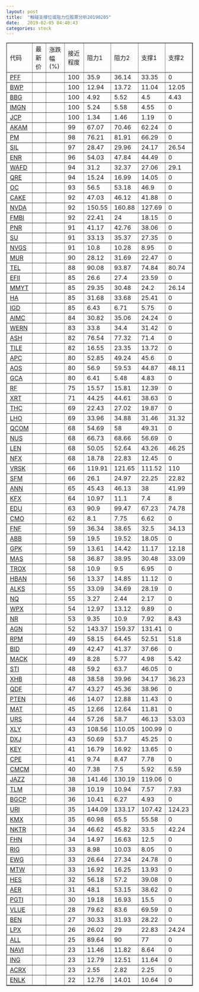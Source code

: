 ```yaml
---
layout: post
title:  "触碰支撑位或阻力位股票分析20190205"
date:   2019-02-05 04:40:43
categories: stock
---
```

<script type="text/javascript">
var stockList = []
stockList.push('gb_pff');
stockList.push('gb_bwp');
stockList.push('gb_bbg');
stockList.push('gb_imgn');
stockList.push('gb_jcp');
stockList.push('gb_akam');
stockList.push('gb_pm');
stockList.push('gb_sil');
stockList.push('gb_enr');
stockList.push('gb_wafd');
stockList.push('gb_qre');
stockList.push('gb_oc');
stockList.push('gb_cake');
stockList.push('gb_nvda');
stockList.push('gb_fmbi');
stockList.push('gb_pnr');
stockList.push('gb_su');
stockList.push('gb_nvgs');
stockList.push('gb_mur');
stockList.push('gb_tel');
stockList.push('gb_efii');
stockList.push('gb_mmyt');
stockList.push('gb_ha');
stockList.push('gb_igd');
stockList.push('gb_aimc');
stockList.push('gb_wern');
stockList.push('gb_ash');
stockList.push('gb_tile');
stockList.push('gb_apc');
stockList.push('gb_aos');
stockList.push('gb_gca');
stockList.push('gb_rf');
stockList.push('gb_xrt');
stockList.push('gb_thc');
stockList.push('gb_lho');
stockList.push('gb_qcom');
stockList.push('gb_nus');
stockList.push('gb_len');
stockList.push('gb_nfx');
stockList.push('gb_vrsk');
stockList.push('gb_sfm');
stockList.push('gb_ann');
stockList.push('gb_kfx');
stockList.push('gb_edu');
stockList.push('gb_cmo');
stockList.push('gb_fnf');
stockList.push('gb_abb');
stockList.push('gb_gpk');
stockList.push('gb_mas');
stockList.push('gb_trox');
stockList.push('gb_hban');
stockList.push('gb_alks');
stockList.push('gb_nq');
stockList.push('gb_wpx');
stockList.push('gb_nr');
stockList.push('gb_agn');
stockList.push('gb_rpm');
stockList.push('gb_bid');
stockList.push('gb_mack');
stockList.push('gb_sti');
stockList.push('gb_xhb');
stockList.push('gb_qdf');
stockList.push('gb_pten');
stockList.push('gb_mat');
stockList.push('gb_urs');
stockList.push('gb_xly');
stockList.push('gb_dxj');
stockList.push('gb_key');
stockList.push('gb_cpe');
stockList.push('gb_cmcm');
stockList.push('gb_jazz');
stockList.push('gb_tlm');
stockList.push('gb_bgcp');
stockList.push('gb_uri');
stockList.push('gb_kmx');
stockList.push('gb_nktr');
stockList.push('gb_fhn');
stockList.push('gb_rig');
stockList.push('gb_ewg');
stockList.push('gb_mtw');
stockList.push('gb_hes');
stockList.push('gb_aer');
stockList.push('gb_pgti');
stockList.push('gb_vlue');
stockList.push('gb_ben');
stockList.push('gb_lpx');
stockList.push('gb_all');
stockList.push('gb_navi');
stockList.push('gb_ing');
stockList.push('gb_acrx');
stockList.push('gb_enlk');
</script>
<table border="1">
 <tr>
 <td>代码</td>
 <td>最新价</td>
 <td>涨跌幅(%)</td>
 <td>接近程度</td>
 <td>阻力1</td>
 <td>阻力2</td>
 <td>支撑1</td>
 <td>支撑2</td>
</tr>
  <tr id="pff" class="red">
  <td><a href="http://stock.finance.sina.com.cn/usstock/quotes/PFF.html" target="_blank">PFF</a></td><td></td><td></td><td>100</td><td>35.9</td><td>36.14</td><td>33.35</td><td>0</td></tr>
  <tr id="bwp" class="green">
  <td><a href="http://stock.finance.sina.com.cn/usstock/quotes/BWP.html" target="_blank">BWP</a></td><td></td><td></td><td>100</td><td>12.94</td><td>13.72</td><td>11.04</td><td>12.05</td></tr>
  <tr id="bbg" class="red">
  <td><a href="http://stock.finance.sina.com.cn/usstock/quotes/BBG.html" target="_blank">BBG</a></td><td></td><td></td><td>100</td><td>4.92</td><td>5.52</td><td>4.5</td><td>4.43</td></tr>
  <tr id="imgn" class="red">
  <td><a href="http://stock.finance.sina.com.cn/usstock/quotes/IMGN.html" target="_blank">IMGN</a></td><td></td><td></td><td>100</td><td>5.24</td><td>5.58</td><td>4.55</td><td>0</td></tr>
  <tr id="jcp" class="red">
  <td><a href="http://stock.finance.sina.com.cn/usstock/quotes/JCP.html" target="_blank">JCP</a></td><td></td><td></td><td>100</td><td>1.34</td><td>1.46</td><td>1.19</td><td>0</td></tr>
  <tr id="akam" class="red">
  <td><a href="http://stock.finance.sina.com.cn/usstock/quotes/AKAM.html" target="_blank">AKAM</a></td><td></td><td></td><td>99</td><td>67.07</td><td>70.46</td><td>62.24</td><td>0</td></tr>
  <tr id="pm" class="red">
  <td><a href="http://stock.finance.sina.com.cn/usstock/quotes/PM.html" target="_blank">PM</a></td><td></td><td></td><td>98</td><td>76.21</td><td>81.91</td><td>66.29</td><td>0</td></tr>
  <tr id="sil" class="green">
  <td><a href="http://stock.finance.sina.com.cn/usstock/quotes/SIL.html" target="_blank">SIL</a></td><td></td><td></td><td>97</td><td>28.47</td><td>29.96</td><td>24.17</td><td>26.54</td></tr>
  <tr id="enr" class="red">
  <td><a href="http://stock.finance.sina.com.cn/usstock/quotes/ENR.html" target="_blank">ENR</a></td><td></td><td></td><td>96</td><td>54.03</td><td>47.84</td><td>44.49</td><td>0</td></tr>
  <tr id="wafd" class="green">
  <td><a href="http://stock.finance.sina.com.cn/usstock/quotes/WAFD.html" target="_blank">WAFD</a></td><td></td><td></td><td>94</td><td>31.2</td><td>32.37</td><td>27.06</td><td>29.1</td></tr>
  <tr id="qre" class="red">
  <td><a href="http://stock.finance.sina.com.cn/usstock/quotes/QRE.html" target="_blank">QRE</a></td><td></td><td></td><td>94</td><td>15.24</td><td>16.99</td><td>14.05</td><td>0</td></tr>
  <tr id="oc" class="red">
  <td><a href="http://stock.finance.sina.com.cn/usstock/quotes/OC.html" target="_blank">OC</a></td><td></td><td></td><td>93</td><td>56.5</td><td>53.18</td><td>46.9</td><td>0</td></tr>
  <tr id="cake" class="red">
  <td><a href="http://stock.finance.sina.com.cn/usstock/quotes/CAKE.html" target="_blank">CAKE</a></td><td></td><td></td><td>92</td><td>47.03</td><td>46.12</td><td>41.88</td><td>0</td></tr>
  <tr id="nvda" class="red">
  <td><a href="http://stock.finance.sina.com.cn/usstock/quotes/NVDA.html" target="_blank">NVDA</a></td><td></td><td></td><td>92</td><td>150.55</td><td>160.88</td><td>127.69</td><td>0</td></tr>
  <tr id="fmbi" class="green">
  <td><a href="http://stock.finance.sina.com.cn/usstock/quotes/FMBI.html" target="_blank">FMBI</a></td><td></td><td></td><td>92</td><td>22.41</td><td>24</td><td>18.15</td><td>0</td></tr>
  <tr id="pnr" class="green">
  <td><a href="http://stock.finance.sina.com.cn/usstock/quotes/PNR.html" target="_blank">PNR</a></td><td></td><td></td><td>91</td><td>41.17</td><td>42.76</td><td>38.06</td><td>0</td></tr>
  <tr id="su" class="red">
  <td><a href="http://stock.finance.sina.com.cn/usstock/quotes/SU.html" target="_blank">SU</a></td><td></td><td></td><td>91</td><td>33.13</td><td>35.37</td><td>27.35</td><td>0</td></tr>
  <tr id="nvgs" class="red">
  <td><a href="http://stock.finance.sina.com.cn/usstock/quotes/NVGS.html" target="_blank">NVGS</a></td><td></td><td></td><td>91</td><td>10.8</td><td>10.28</td><td>8.95</td><td>0</td></tr>
  <tr id="mur" class="red">
  <td><a href="http://stock.finance.sina.com.cn/usstock/quotes/MUR.html" target="_blank">MUR</a></td><td></td><td></td><td>90</td><td>28.12</td><td>31.69</td><td>22.47</td><td>0</td></tr>
  <tr id="tel" class="green">
  <td><a href="http://stock.finance.sina.com.cn/usstock/quotes/TEL.html" target="_blank">TEL</a></td><td></td><td></td><td>88</td><td>90.08</td><td>93.87</td><td>74.84</td><td>80.74</td></tr>
  <tr id="efii" class="red">
  <td><a href="http://stock.finance.sina.com.cn/usstock/quotes/EFII.html" target="_blank">EFII</a></td><td></td><td></td><td>85</td><td>26.6</td><td>27.4</td><td>23.59</td><td>0</td></tr>
  <tr id="mmyt" class="green">
  <td><a href="http://stock.finance.sina.com.cn/usstock/quotes/MMYT.html" target="_blank">MMYT</a></td><td></td><td></td><td>85</td><td>29.35</td><td>30.48</td><td>24.2</td><td>26.14</td></tr>
  <tr id="ha" class="red">
  <td><a href="http://stock.finance.sina.com.cn/usstock/quotes/HA.html" target="_blank">HA</a></td><td></td><td></td><td>85</td><td>31.68</td><td>33.68</td><td>25.41</td><td>0</td></tr>
  <tr id="igd" class="red">
  <td><a href="http://stock.finance.sina.com.cn/usstock/quotes/IGD.html" target="_blank">IGD</a></td><td></td><td></td><td>85</td><td>6.43</td><td>6.71</td><td>5.75</td><td>0</td></tr>
  <tr id="aimc" class="red">
  <td><a href="http://stock.finance.sina.com.cn/usstock/quotes/AIMC.html" target="_blank">AIMC</a></td><td></td><td></td><td>84</td><td>30.82</td><td>35.06</td><td>24.24</td><td>0</td></tr>
  <tr id="wern" class="red">
  <td><a href="http://stock.finance.sina.com.cn/usstock/quotes/WERN.html" target="_blank">WERN</a></td><td></td><td></td><td>83</td><td>33.8</td><td>34.4</td><td>31.42</td><td>0</td></tr>
  <tr id="ash" class="red">
  <td><a href="http://stock.finance.sina.com.cn/usstock/quotes/ASH.html" target="_blank">ASH</a></td><td></td><td></td><td>82</td><td>76.54</td><td>77.32</td><td>71.4</td><td>0</td></tr>
  <tr id="tile" class="green">
  <td><a href="http://stock.finance.sina.com.cn/usstock/quotes/TILE.html" target="_blank">TILE</a></td><td></td><td></td><td>82</td><td>16.55</td><td>23.35</td><td>13.72</td><td>0</td></tr>
  <tr id="apc" class="red">
  <td><a href="http://stock.finance.sina.com.cn/usstock/quotes/APC.html" target="_blank">APC</a></td><td></td><td></td><td>80</td><td>52.85</td><td>49.24</td><td>45.6</td><td>0</td></tr>
  <tr id="aos" class="green">
  <td><a href="http://stock.finance.sina.com.cn/usstock/quotes/AOS.html" target="_blank">AOS</a></td><td></td><td></td><td>80</td><td>56.9</td><td>59.53</td><td>44.87</td><td>48.11</td></tr>
  <tr id="gca" class="green">
  <td><a href="http://stock.finance.sina.com.cn/usstock/quotes/GCA.html" target="_blank">GCA</a></td><td></td><td></td><td>80</td><td>6.41</td><td>5.48</td><td>4.83</td><td>0</td></tr>
  <tr id="rf" class="red">
  <td><a href="http://stock.finance.sina.com.cn/usstock/quotes/RF.html" target="_blank">RF</a></td><td></td><td></td><td>75</td><td>15.57</td><td>15.81</td><td>12.39</td><td>0</td></tr>
  <tr id="xrt" class="green">
  <td><a href="http://stock.finance.sina.com.cn/usstock/quotes/XRT.html" target="_blank">XRT</a></td><td></td><td></td><td>71</td><td>44.25</td><td>44.61</td><td>38.63</td><td>0</td></tr>
  <tr id="thc" class="red">
  <td><a href="http://stock.finance.sina.com.cn/usstock/quotes/THC.html" target="_blank">THC</a></td><td></td><td></td><td>69</td><td>22.43</td><td>27.02</td><td>19.87</td><td>0</td></tr>
  <tr id="lho" class="green">
  <td><a href="http://stock.finance.sina.com.cn/usstock/quotes/LHO.html" target="_blank">LHO</a></td><td></td><td></td><td>69</td><td>33.96</td><td>34.88</td><td>31.46</td><td>31.32</td></tr>
  <tr id="qcom" class="green">
  <td><a href="http://stock.finance.sina.com.cn/usstock/quotes/QCOM.html" target="_blank">QCOM</a></td><td></td><td></td><td>68</td><td>54.69</td><td>58</td><td>49.31</td><td>0</td></tr>
  <tr id="nus" class="red">
  <td><a href="http://stock.finance.sina.com.cn/usstock/quotes/NUS.html" target="_blank">NUS</a></td><td></td><td></td><td>68</td><td>66.73</td><td>68.66</td><td>56.69</td><td>0</td></tr>
  <tr id="len" class="green">
  <td><a href="http://stock.finance.sina.com.cn/usstock/quotes/LEN.html" target="_blank">LEN</a></td><td></td><td></td><td>68</td><td>50.05</td><td>52.64</td><td>43.26</td><td>46.25</td></tr>
  <tr id="nfx" class="red">
  <td><a href="http://stock.finance.sina.com.cn/usstock/quotes/NFX.html" target="_blank">NFX</a></td><td></td><td></td><td>68</td><td>18.78</td><td>22.83</td><td>12.45</td><td>0</td></tr>
  <tr id="vrsk" class="red">
  <td><a href="http://stock.finance.sina.com.cn/usstock/quotes/VRSK.html" target="_blank">VRSK</a></td><td></td><td></td><td>66</td><td>119.91</td><td>121.65</td><td>111.52</td><td>110</td></tr>
  <tr id="sfm" class="green">
  <td><a href="http://stock.finance.sina.com.cn/usstock/quotes/SFM.html" target="_blank">SFM</a></td><td></td><td></td><td>66</td><td>26.1</td><td>24.97</td><td>22.25</td><td>22.82</td></tr>
  <tr id="ann" class="red">
  <td><a href="http://stock.finance.sina.com.cn/usstock/quotes/ANN.html" target="_blank">ANN</a></td><td></td><td></td><td>65</td><td>45.43</td><td>46.13</td><td>38</td><td>41.99</td></tr>
  <tr id="kfx" class="green">
  <td><a href="http://stock.finance.sina.com.cn/usstock/quotes/KFX.html" target="_blank">KFX</a></td><td></td><td></td><td>64</td><td>10.97</td><td>11.1</td><td>7.4</td><td>8</td></tr>
  <tr id="edu" class="green">
  <td><a href="http://stock.finance.sina.com.cn/usstock/quotes/EDU.html" target="_blank">EDU</a></td><td></td><td></td><td>63</td><td>90.9</td><td>99.47</td><td>67.23</td><td>74.78</td></tr>
  <tr id="cmo" class="red">
  <td><a href="http://stock.finance.sina.com.cn/usstock/quotes/CMO.html" target="_blank">CMO</a></td><td></td><td></td><td>62</td><td>8.1</td><td>7.75</td><td>6.62</td><td>0</td></tr>
  <tr id="fnf" class="red">
  <td><a href="http://stock.finance.sina.com.cn/usstock/quotes/FNF.html" target="_blank">FNF</a></td><td></td><td></td><td>59</td><td>36.34</td><td>38.65</td><td>32.5</td><td>34.13</td></tr>
  <tr id="abb" class="red">
  <td><a href="http://stock.finance.sina.com.cn/usstock/quotes/ABB.html" target="_blank">ABB</a></td><td></td><td></td><td>59</td><td>19.5</td><td>19.52</td><td>18.05</td><td>0</td></tr>
  <tr id="gpk" class="green">
  <td><a href="http://stock.finance.sina.com.cn/usstock/quotes/GPK.html" target="_blank">GPK</a></td><td></td><td></td><td>59</td><td>13.61</td><td>14.42</td><td>11.17</td><td>12.18</td></tr>
  <tr id="mas" class="green">
  <td><a href="http://stock.finance.sina.com.cn/usstock/quotes/MAS.html" target="_blank">MAS</a></td><td></td><td></td><td>58</td><td>36.87</td><td>38.95</td><td>30.48</td><td>33.09</td></tr>
  <tr id="trox" class="red">
  <td><a href="http://stock.finance.sina.com.cn/usstock/quotes/TROX.html" target="_blank">TROX</a></td><td></td><td></td><td>58</td><td>10.9</td><td>9.5</td><td>6.95</td><td>0</td></tr>
  <tr id="hban" class="green">
  <td><a href="http://stock.finance.sina.com.cn/usstock/quotes/HBAN.html" target="_blank">HBAN</a></td><td></td><td></td><td>56</td><td>13.37</td><td>14.85</td><td>11.12</td><td>0</td></tr>
  <tr id="alks" class="green">
  <td><a href="http://stock.finance.sina.com.cn/usstock/quotes/ALKS.html" target="_blank">ALKS</a></td><td></td><td></td><td>55</td><td>33.09</td><td>34.69</td><td>28.19</td><td>0</td></tr>
  <tr id="nq" class="green">
  <td><a href="http://stock.finance.sina.com.cn/usstock/quotes/NQ.html" target="_blank">NQ</a></td><td></td><td></td><td>55</td><td>3.27</td><td>2.44</td><td>2.17</td><td>0</td></tr>
  <tr id="wpx" class="green">
  <td><a href="http://stock.finance.sina.com.cn/usstock/quotes/WPX.html" target="_blank">WPX</a></td><td></td><td></td><td>54</td><td>12.97</td><td>13.12</td><td>9.89</td><td>0</td></tr>
  <tr id="nr" class="green">
  <td><a href="http://stock.finance.sina.com.cn/usstock/quotes/NR.html" target="_blank">NR</a></td><td></td><td></td><td>53</td><td>9.35</td><td>10.9</td><td>7.92</td><td>8.43</td></tr>
  <tr id="agn" class="red">
  <td><a href="http://stock.finance.sina.com.cn/usstock/quotes/AGN.html" target="_blank">AGN</a></td><td></td><td></td><td>52</td><td>143.37</td><td>159.37</td><td>131.41</td><td>0</td></tr>
  <tr id="rpm" class="red">
  <td><a href="http://stock.finance.sina.com.cn/usstock/quotes/RPM.html" target="_blank">RPM</a></td><td></td><td></td><td>49</td><td>58.15</td><td>64.45</td><td>52.51</td><td>51.8</td></tr>
  <tr id="bid" class="red">
  <td><a href="http://stock.finance.sina.com.cn/usstock/quotes/BID.html" target="_blank">BID</a></td><td></td><td></td><td>49</td><td>42.47</td><td>41.37</td><td>37.66</td><td>0</td></tr>
  <tr id="mack" class="red">
  <td><a href="http://stock.finance.sina.com.cn/usstock/quotes/MACK.html" target="_blank">MACK</a></td><td></td><td></td><td>49</td><td>8.28</td><td>5.77</td><td>4.98</td><td>5.42</td></tr>
  <tr id="sti" class="green">
  <td><a href="http://stock.finance.sina.com.cn/usstock/quotes/STI.html" target="_blank">STI</a></td><td></td><td></td><td>48</td><td>59.2</td><td>63.7</td><td>46.05</td><td>0</td></tr>
  <tr id="xhb" class="green">
  <td><a href="http://stock.finance.sina.com.cn/usstock/quotes/XHB.html" target="_blank">XHB</a></td><td></td><td></td><td>48</td><td>38.58</td><td>39.96</td><td>34.17</td><td>36.23</td></tr>
  <tr id="qdf" class="red">
  <td><a href="http://stock.finance.sina.com.cn/usstock/quotes/QDF.html" target="_blank">QDF</a></td><td></td><td></td><td>47</td><td>43.27</td><td>45.36</td><td>38.96</td><td>0</td></tr>
  <tr id="pten" class="green">
  <td><a href="http://stock.finance.sina.com.cn/usstock/quotes/PTEN.html" target="_blank">PTEN</a></td><td></td><td></td><td>46</td><td>14.07</td><td>12.88</td><td>11.43</td><td>0</td></tr>
  <tr id="mat" class="red">
  <td><a href="http://stock.finance.sina.com.cn/usstock/quotes/MAT.html" target="_blank">MAT</a></td><td></td><td></td><td>45</td><td>12.66</td><td>12.64</td><td>11.81</td><td>0</td></tr>
  <tr id="urs" class="green">
  <td><a href="http://stock.finance.sina.com.cn/usstock/quotes/URS.html" target="_blank">URS</a></td><td></td><td></td><td>44</td><td>57.26</td><td>58.7</td><td>46.13</td><td>53.03</td></tr>
  <tr id="xly" class="red">
  <td><a href="http://stock.finance.sina.com.cn/usstock/quotes/XLY.html" target="_blank">XLY</a></td><td></td><td></td><td>43</td><td>108.56</td><td>110.05</td><td>100.99</td><td>0</td></tr>
  <tr id="dxj" class="red">
  <td><a href="http://stock.finance.sina.com.cn/usstock/quotes/DXJ.html" target="_blank">DXJ</a></td><td></td><td></td><td>43</td><td>50.69</td><td>53.7</td><td>45.25</td><td>0</td></tr>
  <tr id="key" class="red">
  <td><a href="http://stock.finance.sina.com.cn/usstock/quotes/KEY.html" target="_blank">KEY</a></td><td></td><td></td><td>41</td><td>16.79</td><td>16.92</td><td>13.65</td><td>0</td></tr>
  <tr id="cpe" class="red">
  <td><a href="http://stock.finance.sina.com.cn/usstock/quotes/CPE.html" target="_blank">CPE</a></td><td></td><td></td><td>41</td><td>9.74</td><td>8.47</td><td>7.78</td><td>0</td></tr>
  <tr id="cmcm" class="green">
  <td><a href="http://stock.finance.sina.com.cn/usstock/quotes/CMCM.html" target="_blank">CMCM</a></td><td></td><td></td><td>40</td><td>7.38</td><td>7.5</td><td>5.92</td><td>6.59</td></tr>
  <tr id="jazz" class="red">
  <td><a href="http://stock.finance.sina.com.cn/usstock/quotes/JAZZ.html" target="_blank">JAZZ</a></td><td></td><td></td><td>38</td><td>141.46</td><td>130.19</td><td>119.06</td><td>0</td></tr>
  <tr id="tlm" class="green">
  <td><a href="http://stock.finance.sina.com.cn/usstock/quotes/TLM.html" target="_blank">TLM</a></td><td></td><td></td><td>38</td><td>10.19</td><td>10.94</td><td>7.57</td><td>7.93</td></tr>
  <tr id="bgcp" class="red">
  <td><a href="http://stock.finance.sina.com.cn/usstock/quotes/BGCP.html" target="_blank">BGCP</a></td><td></td><td></td><td>36</td><td>10.41</td><td>6.27</td><td>4.93</td><td>0</td></tr>
  <tr id="uri" class="green">
  <td><a href="http://stock.finance.sina.com.cn/usstock/quotes/URI.html" target="_blank">URI</a></td><td></td><td></td><td>35</td><td>144.09</td><td>133.17</td><td>107.42</td><td>124.23</td></tr>
  <tr id="kmx" class="green">
  <td><a href="http://stock.finance.sina.com.cn/usstock/quotes/KMX.html" target="_blank">KMX</a></td><td></td><td></td><td>35</td><td>60.98</td><td>65.5</td><td>55.58</td><td>0</td></tr>
  <tr id="nktr" class="green">
  <td><a href="http://stock.finance.sina.com.cn/usstock/quotes/NKTR.html" target="_blank">NKTR</a></td><td></td><td></td><td>34</td><td>46.62</td><td>45.82</td><td>33.5</td><td>42.24</td></tr>
  <tr id="fhn" class="green">
  <td><a href="http://stock.finance.sina.com.cn/usstock/quotes/FHN.html" target="_blank">FHN</a></td><td></td><td></td><td>34</td><td>14.97</td><td>16.63</td><td>12.5</td><td>0</td></tr>
  <tr id="rig" class="red">
  <td><a href="http://stock.finance.sina.com.cn/usstock/quotes/RIG.html" target="_blank">RIG</a></td><td></td><td></td><td>33</td><td>8.98</td><td>10.03</td><td>8.05</td><td>0</td></tr>
  <tr id="ewg" class="green">
  <td><a href="http://stock.finance.sina.com.cn/usstock/quotes/EWG.html" target="_blank">EWG</a></td><td></td><td></td><td>33</td><td>26.64</td><td>27.34</td><td>24.78</td><td>0</td></tr>
  <tr id="mtw" class="green">
  <td><a href="http://stock.finance.sina.com.cn/usstock/quotes/MTW.html" target="_blank">MTW</a></td><td></td><td></td><td>33</td><td>16.92</td><td>16.25</td><td>13.93</td><td>0</td></tr>
  <tr id="hes" class="red">
  <td><a href="http://stock.finance.sina.com.cn/usstock/quotes/HES.html" target="_blank">HES</a></td><td></td><td></td><td>32</td><td>56.18</td><td>57.2</td><td>39.08</td><td>0</td></tr>
  <tr id="aer" class="red">
  <td><a href="http://stock.finance.sina.com.cn/usstock/quotes/AER.html" target="_blank">AER</a></td><td></td><td></td><td>31</td><td>48.1</td><td>53.15</td><td>38.62</td><td>0</td></tr>
  <tr id="pgti" class="red">
  <td><a href="http://stock.finance.sina.com.cn/usstock/quotes/PGTI.html" target="_blank">PGTI</a></td><td></td><td></td><td>30</td><td>19.18</td><td>16.93</td><td>15.5</td><td>0</td></tr>
  <tr id="vlue" class="green">
  <td><a href="http://stock.finance.sina.com.cn/usstock/quotes/VLUE.html" target="_blank">VLUE</a></td><td></td><td></td><td>28</td><td>79.62</td><td>83.6</td><td>69.59</td><td>0</td></tr>
  <tr id="ben" class="red">
  <td><a href="http://stock.finance.sina.com.cn/usstock/quotes/BEN.html" target="_blank">BEN</a></td><td></td><td></td><td>27</td><td>30.33</td><td>31.93</td><td>28.22</td><td>0</td></tr>
  <tr id="lpx" class="green">
  <td><a href="http://stock.finance.sina.com.cn/usstock/quotes/LPX.html" target="_blank">LPX</a></td><td></td><td></td><td>26</td><td>26.02</td><td>29</td><td>22.83</td><td>24.24</td></tr>
  <tr id="all" class="red">
  <td><a href="http://stock.finance.sina.com.cn/usstock/quotes/ALL.html" target="_blank">ALL</a></td><td></td><td></td><td>25</td><td>89.64</td><td>90</td><td>77</td><td>0</td></tr>
  <tr id="navi" class="red">
  <td><a href="http://stock.finance.sina.com.cn/usstock/quotes/NAVI.html" target="_blank">NAVI</a></td><td></td><td></td><td>23</td><td>11.46</td><td>11.82</td><td>8.64</td><td>0</td></tr>
  <tr id="ing" class="green">
  <td><a href="http://stock.finance.sina.com.cn/usstock/quotes/ING.html" target="_blank">ING</a></td><td></td><td></td><td>23</td><td>12.79</td><td>12.51</td><td>11.64</td><td>0</td></tr>
  <tr id="acrx" class="red">
  <td><a href="http://stock.finance.sina.com.cn/usstock/quotes/ACRX.html" target="_blank">ACRX</a></td><td></td><td></td><td>23</td><td>2.55</td><td>2.82</td><td>2.25</td><td>0</td></tr>
  <tr id="enlk" class="red">
  <td><a href="http://stock.finance.sina.com.cn/usstock/quotes/ENLK.html" target="_blank">ENLK</a></td><td></td><td></td><td>22</td><td>12.76</td><td>14.01</td><td>10.64</td><td>0</td></tr>
</table>
